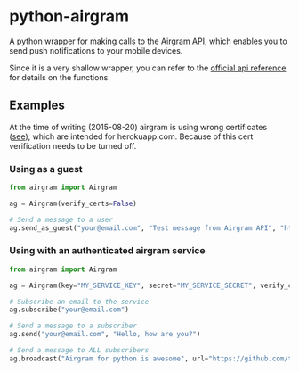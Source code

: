 # python-airgram

A python wrapper for making calls to the [Airgram API](http://www.airgramapp.com/api), which enables you to send push notifications to your mobile devices.

Since it is a very shallow wrapper, you can refer to the [official api reference](http://www.airgramapp.com/docs) for details on the functions.

## Examples
At the time of writing (2015-08-20) airgram is using wrong certificates ([see](https://api.airgramapp.com/1/)), which are intended for herokuapp.com. Because of this cert verification needs to be turned off.

### Using as a guest
```Python
from airgram import Airgram

ag = Airgram(verify_certs=False)

# Send a message to a user
ag.send_as_guest("your@email.com", "Test message from Airgram API", "http://example.com")
```

### Using with an authenticated airgram service
```Python
from airgram import Airgram

ag = Airgram(key="MY_SERVICE_KEY", secret="MY_SERVICE_SECRET", verify_certs=False)

# Subscribe an email to the service
ag.subscribe("your@email.com")

# Send a message to a subscriber
ag.send("your@email.com", "Hello, how are you?")

# Send a message to ALL subscribers
ag.broadcast("Airgram for python is awesome", url="https://github.com/the01/python-airgram")
```
